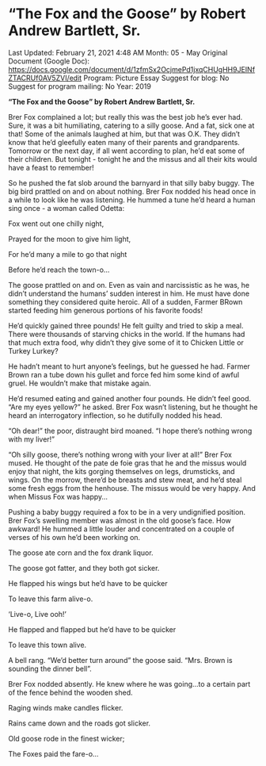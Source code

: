 # “The Fox and the Goose” by Robert Andrew Bartlett, Sr.

Last Updated: February 21, 2021 4:48 AM
Month: 05 - May
Original Document (Google Doc): https://docs.google.com/document/d/1zfmSx2OcjmePd1jxqCHUgHH9JEINfZTACRUf0AV5ZVI/edit
Program: Picture Essay
Suggest for blog: No
Suggest for program mailing: No
Year: 2019

**“The Fox and the Goose” by Robert Andrew Bartlett, Sr.** 

Brer Fox complained a lot; but really this was the best job he’s ever had. Sure, it was a bit humiliating, catering to a silly goose. And a fat, sick one at that! Some of the animals laughed at him, but that was O.K. They didn’t know that he’d gleefully eaten many of their parents and grandparents. Tomorrow or the next day, if all went according to plan, he’d eat some of their children. But tonight - tonight he and the missus and all their kits would have a feast to remember!

So he pushed the fat slob around the barnyard in that silly baby buggy. The big bird prattled on and on about nothing. Brer Fox nodded his head once in a while to look like he was listening. He hummed a tune he’d heard a human sing once - a woman called Odetta:

Fox went out one chilly night,

Prayed for the moon to give him light,

For he’d many a mile to go that night

Before he’d reach the town-o…

The goose prattled on and on. Even as vain and narcissistic as he was, he didn’t understand the humans’ sudden interest in him. He must have done something they considered quite heroic. All of a sudden, Farmer BRown started feeding him generous portions of his favorite foods!

He’d quickly gained three pounds! He felt guilty and tried to skip a meal. There were thousands of starving chicks in the world. If the humans had that much extra food, why didn’t they give some of it to Chicken Little or Turkey Lurkey?

He hadn’t meant to hurt anyone’s feelings, but he guessed he had. Farmer Brown ran a tube down his gullet and force fed him some kind of awful gruel. He wouldn’t make that mistake again.

He’d resumed eating and gained another four pounds. He didn’t feel good. 	“Are my eyes yellow?” he asked. Brer Fox wasn’t listening, but he thought he heard an interrogatory inflection, so he dutifully nodded his head.

“Oh dear!” the poor, distraught bird moaned. “I hope there’s nothing wrong with my liver!”

“Oh silly goose, there’s nothing wrong with your liver at all!” Brer Fox mused. He thought of the pate de foie gras that he and the missus would enjoy that night, the kits gorging themselves on legs, drumsticks, and wings. On the morrow, there’d be breasts and stew meat, and he’d steal some fresh eggs from the henhouse. The missus would be very happy. And when Missus Fox was happy…

Pushing a baby buggy required a fox to be in a very undignified position. Brer Fox’s swelling member was almost in the old goose’s face. How awkward! He hummed a little louder and concentrated on a couple of verses of his own he’d been working on.

The goose ate corn and the fox drank liquor.

The goose got fatter, and they both got sicker.

He flapped his wings but he’d have to be quicker

To leave this farm alive-o.

‘Live-o, Live ooh!’

He flapped and flapped but he’d have to be quicker

To leave this town alive.

A bell rang. “We’d better turn around” the goose said. “Mrs. Brown is sounding the dinner bell”.

Brer Fox nodded absently. He knew where he was going...to a certain part of the fence behind the wooden shed.

Raging winds make candles flicker.

Rains came down and the roads got slicker.

Old goose rode in the finest wicker;

The Foxes paid the fare-o…